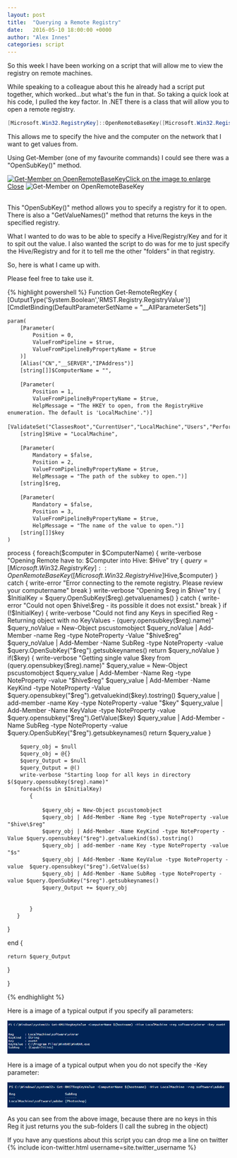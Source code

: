```yaml
---
layout: post
title:  "Querying a Remote Registry"
date:   2016-05-10 18:00:00 +0000
author: "Alex Innes"
categories: script
---
```


So this week I have been working on a script that will allow me to view the registry on remote machines.
<!--more-->
While speaking to a colleague about this he already had a script put together, which worked...but what's the fun in that.
So taking a quick look at his code, I pulled the key factor.
In .NET there is a class that will allow you to open a remote registry.

```PowerShell
[Microsoft.Win32.RegistryKey]::OpenRemoteBaseKey([Microsoft.Win32.RegistryHive]$Hive,$computer)
```

This allows me to specify the hive and the computer on the network that I want to get values from. 

Using Get-Member (one of my favourite commands) I could see there was a "OpenSubKey()" method. 

<link rel="stylesheet" href="http://code.jquery.com/mobile/1.4.5/jquery.mobile-1.4.5.min.css">
<script src="http://code.jquery.com/jquery-1.11.3.min.js"></script>
<script src="http://code.jquery.com/mobile/1.4.5/jquery.mobile-1.4.5.min.js"></script>
<a href="#myPopup" data-rel="popup" data-position-to="window">
<img src="{{site.url}}/images/Querying_a_remote_registry/OpenRemoteBaseKey.png" alt="Get-Member on OpenRemoteBaseKey" >Click on the image to enlarge</a>
<div data-role="popup" id="myPopup">
<a href="#pageone" data-rel="back" class="ui-btn ui-corner-all ui-shadow ui-btn-a ui-icon-delete ui-btn-icon-notext ui-btn-right">Close</a>
<img src="{{site.url}}/images/Querying_a_remote_registry/OpenRemoteBaseKey.png" style="width:auto;height:auto;" alt="Get-Member on OpenRemoteBaseKey"></div>
<br>

This "OpenSubKey()" method allows you to specify a registry for it to open. There is also a "GetValueNames()" method that returns the keys in the specified registry.

What I wanted to do was to be able to specify a Hive/Registry/Key and for it to spit out the value. I also wanted the script to do was for me to just specify the Hive/Registry and for it to tell me the
other "folders" in that registry. 

So, here is what I came up with.

Please feel free to take use it.

{% highlight powershell %}
Function Get-RemoteRegKey
{
[OutputType('System.Boolean','RMST.Registry.RegistryValue')]
	[CmdletBinding(DefaultParameterSetName = "__AllParameterSets")]
	
	param( 
		[Parameter(
			Position = 0,
			ValueFromPipeline = $true,
			ValueFromPipelineByPropertyName = $true
		)]		
		[Alias("CN","__SERVER","IPAddress")]
		[string[]]$ComputerName = "",		

		[Parameter(
			Position = 1,
			ValueFromPipelineByPropertyName = $true,
			HelpMessage = "The HKEY to open, from the RegistryHive enumeration. The default is 'LocalMachine'.")]
		[ValidateSet("ClassesRoot","CurrentUser","LocalMachine","Users","PerformanceData","CurrentConfig","DynData")]
		[string]$Hive = "LocalMachine",

		[Parameter(
			Mandatory = $false,
			Position = 2,
			ValueFromPipelineByPropertyName = $true,
			HelpMessage = "The path of the subkey to open.")]
		[string]$reg,

		[Parameter(
			Mandatory = $false,
			Position = 3,
			ValueFromPipelineByPropertyName = $true,
			HelpMessage = "The name of the value to open.")]
		[string[]]$key
	)

process
{
    foreach($computer in $ComputerName)
       {
        write-verbose "Opening Remote have to: $Computer into Hive: $Hive"
        try
            {
                $query = [Microsoft.Win32.RegistryKey]::OpenRemoteBaseKey([Microsoft.Win32.RegistryHive]$Hive,$computer)
            }
            catch
                {
                    write-error "Error connecting to the remote registry. Please review your computername"
                    break
                }
        write-verbose "Opening $reg in $hive"
        try
            {
                $InitialKey = $query.OpenSubKey($reg).getvaluenames()
            }
            catch
                {
                    write-error "Could not open $hive\$reg - its possible it does not exsist."
                    break
                }
           if (!$InitialKey)
                {
                    write-verbose "Could not find any Keys in specified Reg - Returning object with no KeyValues - $($query.opensubkey($reg).name)"
                    $query_noValue = New-Object pscustomobject
                    $query_noValue | Add-Member -name Reg -type NoteProperty -Value  "$hive\$reg"
                    $query_noValue | Add-Member -Name SubReg -type NoteProperty -value $query.OpenSubKey("$reg").getsubkeynames()
                    return $query_noValue
                }
            if($key)
                {
                    write-verbose "Getting single value $key from $($query.opensubkey($reg).name)"
                    $query_value = New-Object pscustomobject 
                    $query_value | Add-Member -Name Reg -type NoteProperty -value "$hive\$reg"
                    $query_value | Add-Member -Name KeyKind -type NoteProperty -Value $query.opensubkey("$reg").getvaluekind($key).tostring() 
                    $query_value | add-member -name Key -type NoteProperty -value "$key"
                    $query_value | Add-Member -Name KeyValue -type NoteProperty -value  $query.opensubkey("$reg").GetValue($key)
                    $query_value | Add-Member -Name SubReg -type NoteProperty -value $query.OpenSubKey("$reg").getsubkeynames()
                    return $query_value
                }

        $query_obj = $null   
        $query_obj = @{}
        $query_Output = $null
        $query_Output = @()
        write-verbose "Starting loop for all keys in directory $($query.opensubkey($reg).name)"
        foreach($s in $InitialKey)
           {
        
               $query_obj = New-Object pscustomobject 
               $query_obj | Add-Member -Name Reg -type NoteProperty -value "$hive\$reg"
               $query_obj | Add-Member -Name KeyKind -type NoteProperty -Value $query.opensubkey("$reg").getvaluekind($s).tostring()
               $query_obj | add-member -name Key -type NoteProperty -value "$s"
               $query_obj | Add-Member -Name KeyValue -type NoteProperty -value  $query.opensubkey("$reg").GetValue($s)
               $query_obj | Add-Member -Name SubReg -type NoteProperty -value $query.OpenSubKey("$reg").getsubkeynames()
               $query_Output += $query_obj
       
       
           }
       }
}

end
{   
   
    return $query_Output
}

}


{% endhighlight %}

Here is a image of a typical output if you specify all parameters:

![all parameters](/Images/Querying_a_remote_registry/allparam.PNG)

Here is a image of a typical output when you do not specify the -Key parameter:

![no valueparam](/Images/Querying_a_remote_registry/noValue.PNG)

As you can see from the above image, because there are no keys in this Reg it just returns you the sub-folders (I call the subreg in the object)

If you have any questions about this script you can drop me a line on twitter {% include icon-twitter.html username=site.twitter_username %}



